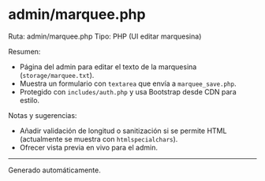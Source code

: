 # admin/marquee.php

Ruta: admin/marquee.php
Tipo: PHP (UI editar marquesina)

Resumen:

- Página del admin para editar el texto de la marquesina (`storage/marquee.txt`).
- Muestra un formulario con `textarea` que envía a `marquee_save.php`.
- Protegido con `includes/auth.php` y usa Bootstrap desde CDN para estilo.

Notas y sugerencias:

- Añadir validación de longitud o sanitización si se permite HTML (actualmente se muestra con `htmlspecialchars`).
- Ofrecer vista previa en vivo para el admin.

---

Generado automáticamente.
